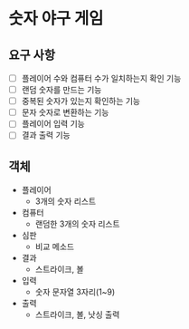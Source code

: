 # 숫자 야구 게임
## 요구 사항
* [ ] 플레이어 수와 컴퓨터 수가 일치하는지 확인 기능
* [ ] 랜덤 숫자를 만드는 기능
* [ ] 중복된 숫자가 있는지 확인하는 기능
* [ ] 문자 숫자로 변환하는 기능
* [ ] 플레이어 입력 기능
* [ ] 결과 출력 기능

## 객체
* 플레이어
  * 3개의 숫자 리스트
* 컴퓨터
  * 랜덤한 3개의 숫자 리스트
* 심판
  * 비교 메소드
* 결과
  * 스트라이크, 볼
* 입력
    * 숫자 문자열 3자리(1~9)
* 출력
    * 스트라이크, 볼, 낫싱 출력